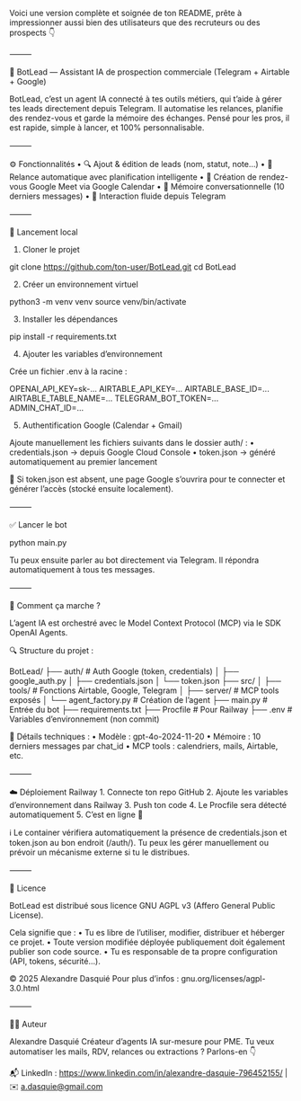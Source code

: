 Voici une version complète et soignée de ton README, prête à impressionner aussi bien des utilisateurs que des recruteurs ou des prospects 👇

⸻

🤖 BotLead — Assistant IA de prospection commerciale (Telegram + Airtable + Google)

BotLead, c’est un agent IA connecté à tes outils métiers, qui t’aide à gérer tes leads directement depuis Telegram.
Il automatise les relances, planifie des rendez-vous et garde la mémoire des échanges.
Pensé pour les pros, il est rapide, simple à lancer, et 100% personnalisable.

⸻

⚙️ Fonctionnalités
	•	🔍 Ajout & édition de leads (nom, statut, note…)
	•	🔁 Relance automatique avec planification intelligente
	•	📅 Création de rendez-vous Google Meet via Google Calendar
	•	🧠 Mémoire conversationnelle (10 derniers messages)
	•	📩 Interaction fluide depuis Telegram

⸻

🚀 Lancement local

1. Cloner le projet

git clone https://github.com/ton-user/BotLead.git
cd BotLead

2. Créer un environnement virtuel

python3 -m venv venv
source venv/bin/activate

3. Installer les dépendances

pip install -r requirements.txt

4. Ajouter les variables d’environnement

Crée un fichier .env à la racine :

OPENAI_API_KEY=sk-...
AIRTABLE_API_KEY=...
AIRTABLE_BASE_ID=...
AIRTABLE_TABLE_NAME=...
TELEGRAM_BOT_TOKEN=...
ADMIN_CHAT_ID=...

5. Authentification Google (Calendar + Gmail)

Ajoute manuellement les fichiers suivants dans le dossier auth/ :
	•	credentials.json → depuis Google Cloud Console
	•	token.json → généré automatiquement au premier lancement

📌 Si token.json est absent, une page Google s’ouvrira pour te connecter et générer l’accès (stocké ensuite localement).

⸻

✅ Lancer le bot

python main.py

Tu peux ensuite parler au bot directement via Telegram.
Il répondra automatiquement à tous tes messages.

⸻

🧠 Comment ça marche ?

L’agent IA est orchestré avec le Model Context Protocol (MCP) via le SDK OpenAI Agents.

🔍 Structure du projet :

BotLead/
├── auth/                 # Auth Google (token, credentials)
│   ├── google_auth.py
│   ├── credentials.json
│   └── token.json
├── src/
│   ├── tools/            # Fonctions Airtable, Google, Telegram
│   ├── server/           # MCP tools exposés
│   └── agent_factory.py  # Création de l’agent
├── main.py               # Entrée du bot
├── requirements.txt
├── Procfile              # Pour Railway
├── .env                  # Variables d’environnement (non commit)

🧠 Détails techniques :
	•	Modèle : gpt-4o-2024-11-20
	•	Mémoire : 10 derniers messages par chat_id
	•	MCP tools : calendriers, mails, Airtable, etc.

⸻

☁️ Déploiement Railway
	1.	Connecte ton repo GitHub
	2.	Ajoute les variables d’environnement dans Railway
	3.	Push ton code
	4.	Le Procfile sera détecté automatiquement
	5.	C’est en ligne 🚀

ℹ️ Le container vérifiera automatiquement la présence de credentials.json et token.json au bon endroit (/auth/).
Tu peux les gérer manuellement ou prévoir un mécanisme externe si tu le distribues.

⸻

📜 Licence

BotLead est distribué sous licence GNU AGPL v3 (Affero General Public License).

Cela signifie que :
	•	Tu es libre de l’utiliser, modifier, distribuer et héberger ce projet.
	•	Toute version modifiée déployée publiquement doit également publier son code source.
	•	Tu es responsable de ta propre configuration (API, tokens, sécurité…).

© 2025 Alexandre Dasquié
Pour plus d’infos : gnu.org/licenses/agpl-3.0.html

⸻

👨‍💻 Auteur

Alexandre Dasquié
Créateur d’agents IA sur-mesure pour PME.
Tu veux automatiser les mails, RDV, relances ou extractions ? Parlons-en 👇

📬 LinkedIn : https://www.linkedin.com/in/alexandre-dasquie-796452155/ | ✉️ a.dasquie@gmail.com